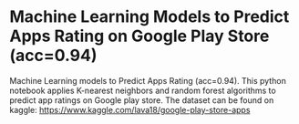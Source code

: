 # Machine Learning Models to Predict Apps Rating on Google Play Store (acc=0.94)
Machine Learning models to Predict Apps Rating (acc=0.94). This python notebook applies K-nearest neighbors and random forest algorithms to predict app ratings on Google play store. The dataset can be found on kaggle: https://www.kaggle.com/lava18/google-play-store-apps
